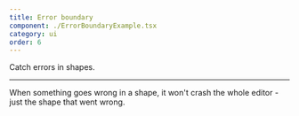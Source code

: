```yaml
---
title: Error boundary
component: ./ErrorBoundaryExample.tsx
category: ui
order: 6
---
```


Catch errors in shapes.

---

When something goes wrong in a shape, it won't crash the whole editor - just the shape that went wrong.
